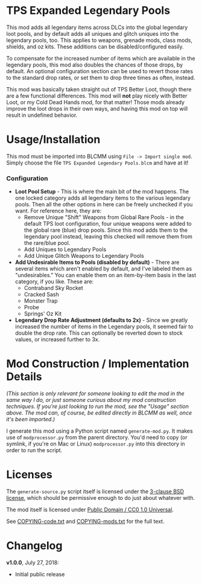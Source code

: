 TPS Expanded Legendary Pools
============================

This mod adds all legendary items across DLCs into the global legendary loot
pools, and by default adds all uniques and glitch uniques into the
legendary pools, too.  This applies to weapons, grenade mods, class mods,
shields, and oz kits.  These additions can be disabled/configured easily.

To compensate for the increased number of items which are available in
the legendary pools, this mod also doubles the chances of those
drops, by default.  An optional configuration section can be used to revert
those rates to the standard drop rates, or set them to drop three times as
often, instead.

This mod was basically taken straight out of TPS Better Loot, though there
are a few functional differences.  This mod will **not** play nicely with
Better Loot, or my Cold Dead Hands mod, for that matter!  Those mods already
improve the loot drops in their own ways, and having this mod on top will
result in undefined behavior.

Usage/Installation
==================

This mod must be imported into BLCMM using `File -> Import single mod`.
Simply choose the file `TPS Expanded Legendary Pools.blcm` and have at it!

### Configuration

* **Loot Pool Setup** - This is where the main bit of the mod happens.
  The one locked category adds all legendary items to the various legendary
  pools.  Then all the other options in here can be freely unchecked if you
  want.  For reference here, they are:
  * Remove Unique "Shift" Weapons from Global Rare Pools - in the default
    TPS loot configuration, four unique weapons were added to the global
    rare (blue) drop pools.  Since this mod adds them to the legendary
    pool instead, leaving this checked will remove them from the rare/blue
    pool.
  * Add Uniques to Legendary Pools
  * Add Unique Glitch Weapons to Legendary Pools
* **Add Undesirable Items to Pools (disabled by default)** - There are several
  items which aren't enabled by default, and I've labeled them as
  "undesirables."  You can enable them on an item-by-item basis in the last
  category, if you like.  These are:
  * Contraband Sky Rocket
  * Cracked Sash
  * Monster Trap
  * Probe
  * Springs' Oz Kit
* **Legendary Drop Rate Adjustment (defaults to 2x)** - Since we greatly
  increased the number of items in the Legendary pools, it seemed fair to
  double the drop rate.  This can optionally be reverted down to stock values,
  or increased further to 3x.

Mod Construction / Implementation Details
=========================================

*(This section is only relevant for someone looking to edit the mod in the
same way I do, or just someone curious about my mod construction techniques.
If you're just looking to run the mod, see the "Usage" section above.  The
mod can, of course, be edited directly in BLCMM as well, once it's
been imported.)*

I generate this mod using a Python script named `generate-mod.py`.  It
makes use of `modprocessor.py` from the parent directory.  You'd need to copy
(or symlink, if you're on Mac or Linux) `modprocessor.py` into this directory
in order to run the script.

Licenses
========

The `generate-source.py` script itself is licensed under the
[3-clause BSD license](https://opensource.org/licenses/BSD-3-Clause),
which should be permissive enough to do just about whatever with.

The mod itself is licensed under
[Public Domain / CC0 1.0 Universal](https://creativecommons.org/publicdomain/zero/1.0/).

See [COPYING-code.txt](../COPYING-code.txt) and [COPYING-mods.txt](../COPYING-mods.txt)
for the full text.

Changelog
=========

**v1.0.0**, July 27, 2018:
 * Initial public release
